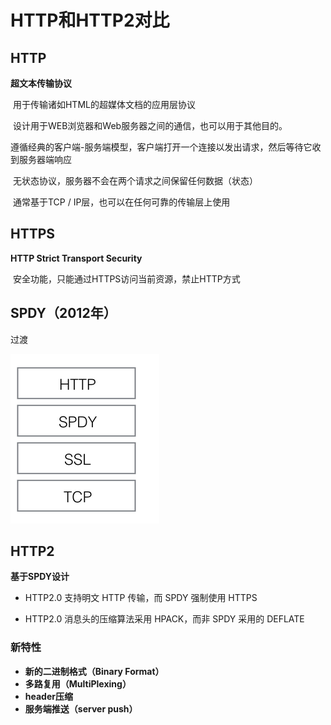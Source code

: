 # HTTP和HTTP2对比

## HTTP

**超文本传输协议**

​	用于传输诸如HTML的超媒体文档的应用层协议

​	设计用于WEB浏览器和Web服务器之间的通信，也可以用于其他目的。

​	遵循经典的客户端-服务端模型，客户端打开一个连接以发出请求，然后等待它收到服务器端响应

​	无状态协议，服务器不会在两个请求之间保留任何数据（状态）

​	通常基于TCP / IP层，也可以在任何可靠的传输层上使用

## HTTPS

**HTTP Strict Transport Security**

​	安全功能，只能通过HTTPS访问当前资源，禁止HTTP方式



## SPDY（2012年）

过渡



![img](.\Pictures\SPDY.jpg)

## HTTP2

**基于SPDY设计**

- HTTP2.0 支持明文 HTTP 传输，而 SPDY 强制使用 HTTPS

- HTTP2.0 消息头的压缩算法采用 HPACK，而非 SPDY 采用的 DEFLATE

### 新特性

- **新的二进制格式（Binary Format）**
- **多路复用（MultiPlexing）**
- **header压缩**
-  **服务端推送（server push）**

